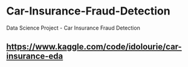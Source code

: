 # Car-Insurance-Fraud-Detection
Data Science Project - Car Insurance Fraud Detection

## https://www.kaggle.com/code/idolourie/car-insurance-eda
